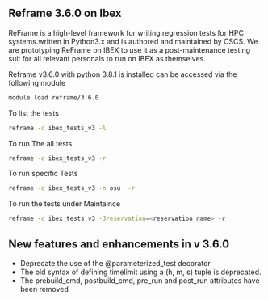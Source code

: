 ## Reframe 3.6.0 on Ibex 

ReFrame is a high-level framework for writing regression tests for HPC systems.written in Python3.x and is authored and maintained by CSCS. 
We are prototyping ReFrame on IBEX to use it as a post-maintenance testing suit for all relevant personals to run on IBEX as themselves.

Reframe v3.6.0 with python 3.8.1 is installed can be accessed via the following module
```sh
module load reframe/3.6.0
```
To list the tests 
```sh
reframe -c ibex_tests_v3 -l 
```
To run The  all tests
```sh
reframe -c ibex_tests_v3 -r 
```
To run specific Tests 
```sh
reframe -c ibex_tests_v3 -n osu  -r 
```
To run the tests under Maintaince 
```sh
reframe -c ibex_tests_v3 -Jreservation=<reservation_name> -r 
```
## New features and enhancements in v 3.6.0

- Deprecate the use of the @parameterized_test decorator 
- The old syntax of defining timelimit using a (h, m, s) tuple is deprecated.
- The prebuild_cmd, postbuild_cmd, pre_run and post_run attributes have been removed

